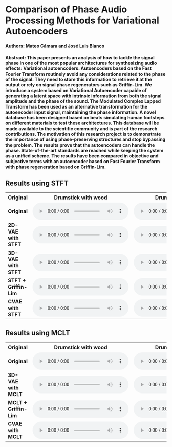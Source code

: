 # Comparison of Phase Audio Processing Methods for Variational Autoencoders

#### Authors: Mateo Cámara and José Luis Blanco

#### Abstract: This paper presents an analysis of how to tackle the signal phase in one of the most popular architectures for synthesizing audio effects: Variational autoencoders. Autoencoders based on the Fast Fourier Transform routinely avoid any considerations related to the phase of the signal. They need to store this information to retrieve it at the output or rely on signal phase regenerators such as Griffin-Lim. We introduce a system based on Variational Autoencoder capable of generating a latent space with intrinsic information from both the signal amplitude and the phase of the sound. The Modulated Complex Lapped Transform has been used as an alternative transformation for the autoencoder input signal, maintaining the phase information. A novel database has been designed based on beats simulating human footsteps on different materials to test these architectures. This database will be made available to the scientific community and is part of the research contributions. The motivation of this research project is to demonstrate the importance of using phase-preserving structures and stop bypassing the problem. The results prove that the autoencoders can handle the phase. State-of-the-art standards are reached while keeping the system as a unified scheme. The results have been compared in objective and subjective terms with an autoencoder based on Fast Fourier Transform with phase regeneration based on Griffin-Lim.

## Results using STFT

<div class="figure">
    <table>
        <tbody><tr>
            <th>Original</th>
            <th>Drumstick with wood</th>
            <th>Drumstick with metal</th>
            <th>Drumstick with terrasso</th>
            <th>Drumstick with rubber</th>
            <th>mallet with wood</th>
            <th>mallet with metal</th>
            <th>mallet with terrasso</th>
            <th>mallet with rubber</th>
        </tr>
        <tr>
            <td><b>Original</b></td>
            <td>
                <audio controls=""> 
                    <source src="github_samples2/original/a1.wav">
                </audio>
            </td>
           <td>
                <audio controls=""> 
                    <source src="github_samples2/original/a2.wav">
                </audio>
            </td>
            <td>
                <audio controls=""> 
                    <source src="github_samples2/original/a3.wav">
                </audio>
            </td>
            <td>
                <audio controls=""> 
                    <source src="github_samples2/original/a4.wav">
                </audio>
            </td>
            <td>
                <audio controls=""> 
                    <source src="github_samples2/original/a5.wav">
                </audio>
            </td>
            <td>
                <audio controls=""> 
                    <source src="github_samples2/original/a6.wav">
                </audio>
            </td>
            <td>
                <audio controls=""> 
                    <source src="github_samples2/original/a7.wav">
                </audio>
            </td>
            <td>
                <audio controls=""> 
                    <source src="github_samples2/original/a8.wav">
                </audio>
            </td>
        </tr>
        <tr>
            <td><b>2D-VAE with STFT</b></td>
            <td>
                <audio controls=""> 
                    <source src="github_samples2/fft_2D/a1.wav">
                </audio>
            </td>
           <td>
                <audio controls=""> 
                    <source src="github_samples2/fft_2D/a2.wav">
                </audio>
            </td>
            <td>
                <audio controls=""> 
                    <source src="github_samples2/fft_2D/a3.wav">
                </audio>
            </td>
            <td>
                <audio controls=""> 
                    <source src="github_samples2/fft_2D/a4.wav">
                </audio>
            </td>
            <td>
                <audio controls=""> 
                    <source src="github_samples2/fft_2D/a5.wav">
                </audio>
            </td>
            <td>
                <audio controls=""> 
                    <source src="github_samples2/fft_2D/a6.wav">
                </audio>
            </td>
            <td>
                <audio controls=""> 
                    <source src="github_samples2/fft_2D/a7.wav">
                </audio>
            </td>
            <td>
                <audio controls=""> 
                    <source src="github_samples2/fft_2D/a8.wav">
                </audio>
            </td>
        </tr>
        <tr>
            <td><b>3D-VAE with STFT</b></td>
            <td>
                <audio controls=""> 
                    <source src="github_samples2/fft_3D/a1.wav">
                </audio>
            </td>
           <td>
                <audio controls=""> 
                    <source src="github_samples2/fft_3D/a2.wav">
                </audio>
            </td>
            <td>
                <audio controls=""> 
                    <source src="github_samples2/fft_3D/a3.wav">
                </audio>
            </td>
            <td>
                <audio controls=""> 
                    <source src="github_samples2/fft_3D/a4.wav">
                </audio>
            </td>
            <td>
                <audio controls=""> 
                    <source src="github_samples2/fft_3D/a5.wav">
                </audio>
            </td>
            <td>
                <audio controls=""> 
                    <source src="github_samples2/fft_3D/a6.wav">
                </audio>
            </td>
            <td>
                <audio controls=""> 
                    <source src="github_samples2/fft_3D/a7.wav">
                </audio>
            </td>
            <td>
                <audio controls=""> 
                    <source src="github_samples2/fft_3D/a8.wav">
                </audio>
            </td>
        </tr>         
        <tr>
            <td><b>STFT + Griffin-Lim</b></td>
            <td>
                <audio controls=""> 
                    <source src="github_samples2/fft_absolute_values/a1.wav">
                </audio>
            </td>
           <td>
                <audio controls=""> 
                    <source src="github_samples2/fft_absolute_values/a2.wav">
                </audio>
            </td>
            <td>
                <audio controls=""> 
                    <source src="github_samples2/fft_absolute_values/a3.wav">
                </audio>
            </td>
            <td>
                <audio controls=""> 
                    <source src="github_samples2/fft_absolute_values/a4.wav">
                </audio>
            </td>
            <td>
                <audio controls=""> 
                    <source src="github_samples2/fft_absolute_values/a5.wav">
                </audio>
            </td>
            <td>
                <audio controls=""> 
                    <source src="github_samples2/fft_absolute_values/a6.wav">
                </audio>
            </td>
            <td>
                <audio controls=""> 
                    <source src="github_samples2/fft_absolute_values/a7.wav">
                </audio>
            </td>
            <td>
                <audio controls=""> 
                    <source src="github_samples2/fft_absolute_values/a8.wav">
                </audio>
            </td>
        </tr>
        <tr>
            <td><b>CVAE with STFT</b></td>
            <td>
                <audio controls=""> 
                    <source src="github_samples2/fft_complex_values_halved/a1.wav">
                </audio>
            </td>
           <td>
                <audio controls=""> 
                    <source src="github_samples2/fft_complex_values_halved/a2.wav">
                </audio>
            </td>
            <td>
                <audio controls=""> 
                    <source src="github_samples2/fft_complex_values_halved/a3.wav">
                </audio>
            </td>
            <td>
                <audio controls=""> 
                    <source src="github_samples2/fft_complex_values_halved/a4.wav">
                </audio>
            </td>
            <td>
                <audio controls=""> 
                    <source src="github_samples2/fft_complex_values_halved/a5.wav">
                </audio>
            </td>
            <td>
                <audio controls=""> 
                    <source src="github_samples2/fft_complex_values_halved/a6.wav">
                </audio>
            </td>
            <td>
                <audio controls=""> 
                    <source src="github_samples2/fft_complex_values_halved/a7.wav">
                </audio>
            </td>
            <td>
                <audio controls=""> 
                    <source src="github_samples2/fft_complex_values_halved/a8.wav">
                </audio>
            </td>
        </tr>
    </tbody></table>
</div>

## Results using MCLT

<div class="figure">
    <table>
        <tbody><tr>
            <th>Original</th>
            <th>Drumstick with wood</th>
            <th>Drumstick with metal</th>
            <th>Drumstick with terrasso</th>
            <th>Drumstick with rubber</th>
            <th>mallet with wood</th>
            <th>mallet with metal</th>
            <th>mallet with terrasso</th>
            <th>mallet with rubber</th>
        </tr>
        <tr>
            <td><b>Original</b></td>
            <td>
                <audio controls=""> 
                    <source src="github_samples2/original/a<tr>
            <td><b>2D-VAE with MCLT</b></td>
            <td>
                <audio controls=""> 
                    <source src="github_samples2/mclt_2D/a1.wav">
                </audio>
            </td>
           <td>
                <audio controls=""> 
                    <source src="github_samples2/mclt_2D/a2.wav">
                </audio>
            </td>
            <td>
                <audio controls=""> 
                    <source src="github_samples2/mclt_2D/a3.wav">
                </audio>
            </td>
            <td>
                <audio controls=""> 
                    <source src="github_samples2/mclt_2D/a4.wav">
                </audio>
            </td>
            <td>
                <audio controls=""> 
                    <source src="github_samples2/mclt_2D/a5.wav">
                </audio>
            </td>
            <td>
                <audio controls=""> 
                    <source src="github_samples2/mclt_2D/a6.wav">
                </audio>
            </td>
            <td>
                <audio controls=""> 
                    <source src="github_samples2/mclt_2D/a7.wav">
                </audio>
            </td>
            <td>
                <audio controls=""> 
                    <source src="github_samples2/mclt_2D/a8.wav">
                </audio>
            </td>
        </tr>
        <tr>
            <td><b>3D-VAE with MCLT</b></td>
            <td>
                <audio controls=""> 
                    <source src="github_samples2/mclt_3D/a1.wav">
                </audio>
            </td>
           <td>
                <audio controls=""> 
                    <source src="github_samples2/mclt_3D/a2.wav">
                </audio>
            </td>
            <td>
                <audio controls=""> 
                    <source src="github_samples2/mclt_3D/a3.wav">
                </audio>
            </td>
            <td>
                <audio controls=""> 
                    <source src="github_samples2/mclt_3D/a4.wav">
                </audio>
            </td>
            <td>
                <audio controls=""> 
                    <source src="github_samples2/mclt_3D/a5.wav">
                </audio>
            </td>
            <td>
                <audio controls=""> 
                    <source src="github_samples2/mclt_3D/a6.wav">
                </audio>
            </td>
            <td>
                <audio controls=""> 
                    <source src="github_samples2/mclt_3D/a7.wav">
                </audio>
            </td>
            <td>
                <audio controls=""> 
                    <source src="github_samples2/mclt_3D/a8.wav">
                </audio>
            </td>
        </tr>         
        <tr>
            <td><b>MCLT + Griffin-Lim</b></td>
            <td>
                <audio controls=""> 
                    <source src="github_samples2/mclt_absolute_values_halved/a1.wav">
                </audio>
            </td>
           <td>
                <audio controls=""> 
                    <source src="github_samples2/mclt_absolute_values_halved/a2.wav">
                </audio>
            </td>
            <td>
                <audio controls=""> 
                    <source src="github_samples2/mclt_absolute_values_halved/a3.wav">
                </audio>
            </td>
            <td>
                <audio controls=""> 
                    <source src="github_samples2/mclt_absolute_values_halved/a4.wav">
                </audio>
            </td>
            <td>
                <audio controls=""> 
                    <source src="github_samples2/mclt_absolute_values_halved/a5.wav">
                </audio>
            </td>
            <td>
                <audio controls=""> 
                    <source src="github_samples2/mclt_absolute_values_halved/a6.wav">
                </audio>
            </td>
            <td>
                <audio controls=""> 
                    <source src="github_samples2/mclt_absolute_values_halved/a7.wav">
                </audio>
            </td>
            <td>
                <audio controls=""> 
                    <source src="github_samples2/mclt_absolute_values_halved/a8.wav">
                </audio>
            </td>
        </tr>
        <tr>
            <td><b>CVAE with MCLT</b></td>
            <td>
                <audio controls=""> 
                    <source src="github_samples2/mclt_complex_value_halved/a1.wav">
                </audio>
            </td>
           <td>
                <audio controls=""> 
                    <source src="github_samples2/mclt_complex_value_halved/a2.wav">
                </audio>
            </td>
            <td>
                <audio controls=""> 
                    <source src="github_samples2/fft_complex_values_halved/a3.wav">
                </audio>
            </td>
            <td>
                <audio controls=""> 
                    <source src="github_samples2/mclt_complex_value_halved/a4.wav">
                </audio>
            </td>
            <td>
                <audio controls=""> 
                    <source src="github_samples2/mclt_complex_value_halved/a5.wav">
                </audio>
            </td>
            <td>
                <audio controls=""> 
                    <source src="github_samples2/mclt_complex_value_halved/a6.wav">
                </audio>
            </td>
            <td>
                <audio controls=""> 
                    <source src="github_samples2/mclt_complex_value_halved/a7.wav">
                </audio>
            </td>
            <td>
                <audio controls=""> 
                    <source src="github_samples2/mclt_complex_value_halved/a8.wav">
                </audio>
            </td>
        </tr>
    </tbody></table>
</div>